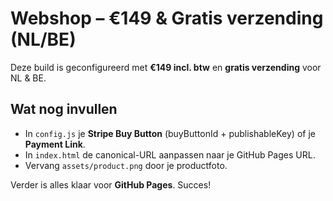# Webshop – €149 & Gratis verzending (NL/BE)

Deze build is geconfigureerd met **€149 incl. btw** en **gratis verzending** voor NL & BE.

## Wat nog invullen
- In `config.js` je **Stripe Buy Button** (buyButtonId + publishableKey) of je **Payment Link**.
- In `index.html` de canonical-URL aanpassen naar je GitHub Pages URL.
- Vervang `assets/product.png` door je productfoto.

Verder is alles klaar voor **GitHub Pages**. Succes!
